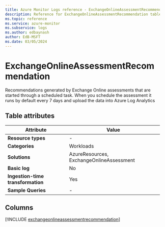 ```yaml
---
title: Azure Monitor Logs reference - ExchangeOnlineAssessmentRecommendation
description: Reference for ExchangeOnlineAssessmentRecommendation table in Azure Monitor Logs.
ms.topic: reference
ms.service: azure-monitor
ms.subservice: logs
ms.author: edbaynash
author: EdB-MSFT
ms.date: 03/05/2024
---
```


# ExchangeOnlineAssessmentRecommendation

Recommendations generated by Exchange Online assessments that are started through a scheduled task. When you schedule the assessment it runs by default every 7 days and upload the data into Azure Log Analytics


## Table attributes

|Attribute|Value|
|---|---|
|**Resource types**|-|
|**Categories**|Workloads|
|**Solutions**| AzureResources, ExchangeOnlineAssessment|
|**Basic log**|No|
|**Ingestion-time transformation**|Yes|
|**Sample Queries**|-|



## Columns
  
[!INCLUDE [exchangeonlineassessmentrecommendation](.././tables/includes/exchangeonlineassessmentrecommendation-include.md)]
